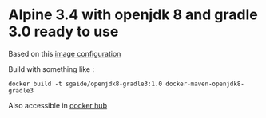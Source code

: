 # Alpine 3.4 with openjdk 8 and gradle 3.0 ready to use

Based on this [image configuration](https://github.com/runmyprocess/docker-maven-openjdk/blob/master/Dockerfile)

Build with something like :

`docker build -t sgaide/openjdk8-gradle3:1.0 docker-maven-openjdk8-gradle3`

Also accessible in [docker hub](https://hub.docker.com/r/sgaide/docker-openjdk8-gradle3/)
